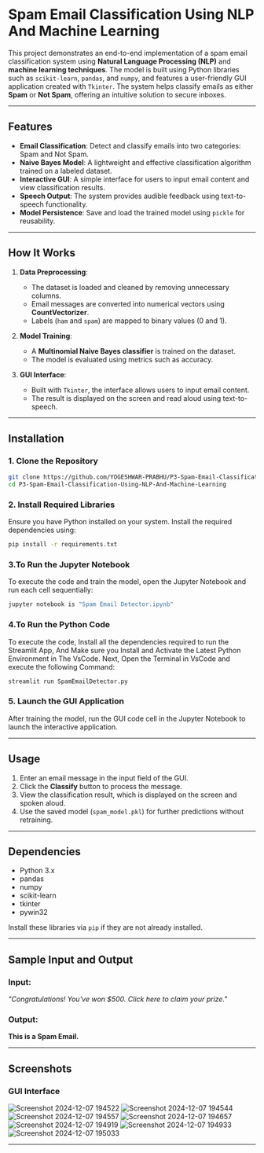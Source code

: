 # **Spam Email Classification Using NLP And Machine Learning**

This project demonstrates an end-to-end implementation of a spam email classification system using **Natural Language Processing (NLP)** and **machine learning techniques**. The model is built using Python libraries such as `scikit-learn`, `pandas`, and `numpy`, and features a user-friendly GUI application created with `Tkinter`. The system helps classify emails as either **Spam** or **Not Spam**, offering an intuitive solution to secure inboxes.

---

## **Features**

- **Email Classification**: Detect and classify emails into two categories: Spam and Not Spam.  
- **Naive Bayes Model**: A lightweight and effective classification algorithm trained on a labeled dataset.  
- **Interactive GUI**: A simple interface for users to input email content and view classification results.  
- **Speech Output**: The system provides audible feedback using text-to-speech functionality.  
- **Model Persistence**: Save and load the trained model using `pickle` for reusability.

---

## **How It Works**

1. **Data Preprocessing**:
   - The dataset is loaded and cleaned by removing unnecessary columns.
   - Email messages are converted into numerical vectors using **CountVectorizer**.
   - Labels (`ham` and `spam`) are mapped to binary values (0 and 1).

2. **Model Training**:
   - A **Multinomial Naive Bayes classifier** is trained on the dataset.
   - The model is evaluated using metrics such as accuracy.

3. **GUI Interface**:
   - Built with `Tkinter`, the interface allows users to input email content.
   - The result is displayed on the screen and read aloud using text-to-speech.

---

## **Installation**

### **1. Clone the Repository**

```bash
git clone https://github.com/YOGESHWAR-PRABHU/P3-Spam-Email-Classification-Using-NLP-And-Machine-Learning.git
cd P3-Spam-Email-Classification-Using-NLP-And-Machine-Learning


```

### **2. Install Required Libraries**

Ensure you have Python installed on your system. Install the required dependencies using:

```bash
pip install -r requirements.txt
```

### **3.To Run the Jupyter Notebook**

To execute the code and train the model, open the Jupyter Notebook and run each cell sequentially:

```bash
jupyter notebook is "Spam Email Detector.ipynb"
```
### **4.To Run the Python Code**

To execute the code, Install all the dependencies required to run the Streamlit App, And Make sure you Install and Activate the Latest Python Environment in The VsCode. 
Next, Open the Terminal in VsCode and execute the following Command:

```bash
streamlit run SpamEmailDetector.py
```

### **5. Launch the GUI Application**

After training the model, run the GUI code cell in the Jupyter Notebook to launch the interactive application.

---

## **Usage**

1. Enter an email message in the input field of the GUI.  
2. Click the **Classify** button to process the message.  
3. View the classification result, which is displayed on the screen and spoken aloud.  
4. Use the saved model (`spam_model.pkl`) for further predictions without retraining.

---

## **Dependencies**

- Python 3.x  
- pandas  
- numpy  
- scikit-learn  
- tkinter  
- pywin32  

Install these libraries via `pip` if they are not already installed.

---

## **Sample Input and Output**

### Input:  
*"Congratulations! You've won $500. Click here to claim your prize."*

### Output:  
**This is a Spam Email.**

---

## **Screenshots**

### GUI Interface  
![Screenshot 2024-12-07 194522](https://github.com/user-attachments/assets/e84695fa-60df-41bd-b544-5afaf682299e)
![Screenshot 2024-12-07 194544](https://github.com/user-attachments/assets/eb9a0d6b-1249-4ea5-b0e3-2310ad1f2362)
![Screenshot 2024-12-07 194557](https://github.com/user-attachments/assets/65370a7b-df73-41d2-8bb8-9d6d11ad09fe)
![Screenshot 2024-12-07 194657](https://github.com/user-attachments/assets/1dce6859-f322-4c6b-b8d6-a1874d5a3f36)
![Screenshot 2024-12-07 194919](https://github.com/user-attachments/assets/5065f1ac-0efb-4788-a936-50b7533f4a17)
![Screenshot 2024-12-07 194933](https://github.com/user-attachments/assets/ae39cc7c-cca4-4426-bb89-682560c168ad)
![Screenshot 2024-12-07 195033](https://github.com/user-attachments/assets/0fbf3561-e5c3-4ea8-b305-d0264c835dc4)

---
